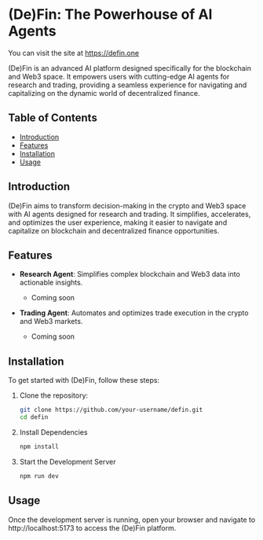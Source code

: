 # (De)Fin: The Powerhouse of AI Agents

You can visit the site at https://defin.one

(De)Fin is an advanced AI platform designed specifically for the blockchain and Web3 space. It empowers users with cutting-edge AI agents for research and trading, providing a seamless experience for navigating and capitalizing on the dynamic world of decentralized finance.

## Table of Contents

- [Introduction](#introduction)
- [Features](#features)
- [Installation](#installation)
- [Usage](#usage)


## Introduction

(De)Fin aims to transform decision-making in the crypto and Web3 space with AI agents designed for research and trading. It simplifies, accelerates, and optimizes the user experience, making it easier to navigate and capitalize on blockchain and decentralized finance opportunities.

## Features

- **Research Agent**: Simplifies complex blockchain and Web3 data into actionable insights.
  - Coming soon

- **Trading Agent**: Automates and optimizes trade execution in the crypto and Web3 markets.
  - Coming soon


## Installation

To get started with (De)Fin, follow these steps:

1. Clone the repository:
   ```sh
   git clone https://github.com/your-username/defin.git
   cd defin

2. Install Dependencies
    ```sh
    npm install

3. Start the Development Server
    ```sh
    npm run dev

## Usage
Once the development server is running, open your browser and navigate to http://localhost:5173 to access the (De)Fin platform.

